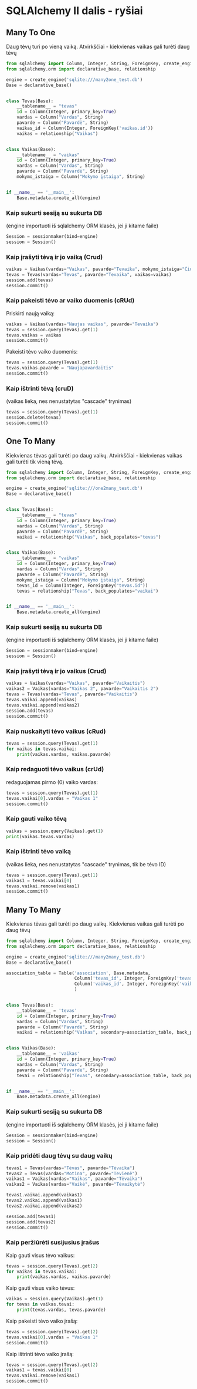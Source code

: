 # SQLAlchemy II dalis - ryšiai
## Many To One
Daug tėvų turi po vieną vaiką. Atvirkščiai - kiekvienas vaikas gali turėti daug tėvų
```python
from sqlalchemy import Column, Integer, String, ForeignKey, create_engine
from sqlalchemy.orm import declarative_base, relationship

engine = create_engine('sqlite:///many2one_test.db')
Base = declarative_base()


class Tevas(Base):
    __tablename__ = "tevas"
    id = Column(Integer, primary_key=True)
    vardas = Column("Vardas", String)
    pavarde = Column("Pavardė", String)
    vaikas_id = Column(Integer, ForeignKey('vaikas.id'))
    vaikas = relationship("Vaikas")


class Vaikas(Base):
    __tablename__ = "vaikas"
    id = Column(Integer, primary_key=True)
    vardas = Column("Vardas", String)
    pavarde = Column("Pavardė", String)
    mokymo_istaiga = Column("Mokymo įstaiga", String)


if __name__ == '__main__':
    Base.metadata.create_all(engine)
```
### Kaip sukurti sesiją su sukurta DB
(engine importuoti iš sqlalchemy ORM klasės, jei ji kitame faile)
```python
Session = sessionmaker(bind=engine)
session = Session()
```
### Kaip įrašyti tėvą ir jo vaiką (Crud)
```python
vaikas = Vaikas(vardas="Vaikas", pavarde="Tevaika", mokymo_istaiga="Čiurlionio gimnazija")
tevas = Tevas(vardas="Tevas", pavarde="Tevaika", vaikas=vaikas)
session.add(tevas)
session.commit()
```
### Kaip pakeisti tėvo ar vaiko duomenis (cRUd)
Priskirti naują vaiką:
```python
vaikas = Vaikas(vardas="Naujas vaikas", pavarde="Tevaika")
tevas = session.query(Tevas).get(1)
tevas.vaikas = vaikas
session.commit()
```
Pakeisti tėvo vaiko duomenis:
```python
tevas = session.query(Tevas).get(1)
tevas.vaikas.pavarde = "Naujapavardaitis"
session.commit()
```
### Kaip ištrinti tėvą (cruD)
(vaikas lieka, nes nenustatytas "cascade" trynimas)
```python
tevas = session.query(Tevas).get(1)
session.delete(tevas)
session.commit()
```
## One To Many
Kiekvienas tėvas gali turėti po daug vaikų. Atvirkščiai - kiekvienas vaikas gali turėti tik vieną tėvą.
```python
from sqlalchemy import Column, Integer, String, ForeignKey, create_engine
from sqlalchemy.orm import declarative_base, relationship

engine = create_engine('sqlite:///one2many_test.db')
Base = declarative_base()


class Tevas(Base):
    __tablename__ = "tevas"
    id = Column(Integer, primary_key=True)
    vardas = Column("Vardas", String)
    pavarde = Column("Pavardė", String)
    vaikai = relationship("Vaikas", back_populates="tevas")


class Vaikas(Base):
    __tablename__ = "vaikas"
    id = Column(Integer, primary_key=True)
    vardas = Column("Vardas", String)
    pavarde = Column("Pavardė", String)
    mokymo_istaiga = Column("Mokymo įstaiga", String)
    tevas_id = Column(Integer, ForeignKey("tevas.id"))
    tevas = relationship("Tevas", back_populates="vaikai")


if __name__ == '__main__':
    Base.metadata.create_all(engine)
```
### Kaip sukurti sesiją su sukurta DB
(engine importuoti iš sqlalchemy ORM klasės, jei ji kitame faile)
```python
Session = sessionmaker(bind=engine)
session = Session()
```
### Kaip įrašyti tėvą ir jo vaikus (Crud)
```python
vaikas = Vaikas(vardas="Vaikas", pavarde="Vaikaitis")
vaikas2 = Vaikas(vardas="Vaikas 2", pavarde="Vaikaitis 2")
tevas = Tevas(vardas="Tevas", pavarde="Vaikaitis")
tevas.vaikai.append(vaikas)
tevas.vaikai.append(vaikas2)
session.add(tevas)
session.commit()
```
### Kaip nuskaityti tėvo vaikus (cRud)
```python
tevas = session.query(Tevas).get(1)
for vaikas in tevas.vaikai:
    print(vaikas.vardas, vaikas.pavarde)
```
### Kaip redaguoti tėvo vaikus (crUd)
redaguojamas pirmo (0) vaiko vardas:
```python
tevas = session.query(Tevas).get(1)
tevas.vaikai[0].vardas = "Vaikas 1"
session.commit()
```
### Kaip gauti vaiko tėvą
```python
vaikas = session.query(Vaikas).get(1)
print(vaikas.tevas.vardas)
```
### Kaip ištrinti tėvo vaiką
(vaikas lieka, nes nenustatytas "cascade" trynimas, tik be tėvo ID)
```python
tevas = session.query(Tevas).get(1)
vaikas1 = tevas.vaikai[0]
tevas.vaikai.remove(vaikas1)
session.commit()
```
## Many To Many
Kiekvienas tėvas gali turėti po daug vaikų. Kiekvienas vaikas gali turėti po daug tėvų
```python
from sqlalchemy import Column, Integer, String, ForeignKey, create_engine, Table
from sqlalchemy.orm import declarative_base, relationship

engine = create_engine('sqlite:///many2many_test.db')
Base = declarative_base()

association_table = Table('association', Base.metadata,
                          Column('tevas_id', Integer, ForeignKey('tevas.id')),
                          Column('vaikas_id', Integer, ForeignKey('vaikas.id'))
                          )


class Tevas(Base):
    __tablename__ = 'tevas'
    id = Column(Integer, primary_key=True)
    vardas = Column("Vardas", String)
    pavarde = Column("Pavardė", String)
    vaikai = relationship("Vaikas", secondary=association_table, back_populates="tevai")


class Vaikas(Base):
    __tablename__ = 'vaikas'
    id = Column(Integer, primary_key=True)
    vardas = Column("Vardas", String)
    pavarde = Column("Pavardė", String)
    tevai = relationship("Tevas", secondary=association_table, back_populates="vaikai")


if __name__ == '__main__':
    Base.metadata.create_all(engine)
```
### Kaip sukurti sesiją su sukurta DB
(engine importuoti iš sqlalchemy ORM klasės, jei ji kitame faile)
```python
Session = sessionmaker(bind=engine)
session = Session()
```
### Kaip pridėti daug tėvų su daug vaikų
```python
tevas1 = Tevas(vardas="Tėvas", pavarde="Tėvaika")
tevas2 = Tevas(vardas="Motina", pavarde="Tevienė")
vaikas1 = Vaikas(vardas="Vaikas", pavarde="Tėvaika")
vaikas2 = Vaikas(vardas="Vaikė", pavarde="Tėvaikytė")

tevas1.vaikai.append(vaikas1)
tevas2.vaikai.append(vaikas1)
tevas2.vaikai.append(vaikas2)

session.add(tevas1)
session.add(tevas2)
session.commit()
```
### Kaip peržiūrėti susijusius įrašus
Kaip gauti visus tėvo vaikus:
```python
tevas = session.query(Tevas).get(2)
for vaikas in tevas.vaikai:
    print(vaikas.vardas, vaikas.pavarde)
```
Kaip gauti visus vaiko tėvus:
```python
vaikas = session.query(Vaikas).get(1)
for tevas in vaikas.tevai:
    print(tevas.vardas, tevas.pavarde)
```
Kaip pakeisti tėvo vaiko įrašą:
```python
tevas = session.query(Tevas).get(2)
tevas.vaikai[0].vardas = "Vaikas 1"
session.commit()
```
Kaip ištrinti tėvo vaiko įrašą:
```python
tevas = session.query(Tevas).get(2)
vaikas1 = tevas.vaikai[0]
tevas.vaikai.remove(vaikas1)
session.commit()
```

